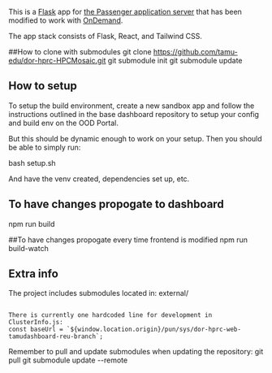 This is a [Flask](http://flask.pocoo.org/) app for [the Passenger application server](https://www.phusionpassenger.com/) that has been modified to work with [OnDemand](https://openondemand.org/).

The app stack consists of Flask, React, and Tailwind CSS.

##How to clone with submodules
git clone https://github.com/tamu-edu/dor-hprc-HPCMosaic.git
git submodule init
git submodule update

## How to setup
To setup the build environment, create a new sandbox app and follow the instructions outlined in the base dashboard repository to setup your config and build env on the OOD Portal.

But this should be dynamic enough to work on your setup. Then you should be able to simply run:

bash setup.sh

And have the venv created, dependencies set up, etc.

## To have changes propogate to dashboard
npm run build 

##To have changes propogate every time frontend is modified
npm run build-watch

## Extra info
The project includes submodules located in:
external/
```

There is currently one hardcoded line for development in ClusterInfo.js:
const baseUrl = `${window.location.origin}/pun/sys/dor-hprc-web-tamudashboard-reu-branch`;
```

Remember to pull and update submodules when updating the repository:
git pull
git submodule update --remote
```
